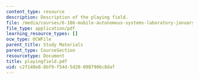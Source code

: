 ```yaml
---
content_type: resource
description: Description of the playing field.
file: /media/courses/6-186-mobile-autonomous-systems-laboratory-january-iap-2005/c2f140e88bf9f54d5d200987906c8daf_playingfield.pdf
file_type: application/pdf
learning_resource_types: []
ocw_type: OCWFile
parent_title: Study Materials
parent_type: CourseSection
resourcetype: Document
title: playingfield.pdf
uid: c2f140e8-8bf9-f54d-5d20-0987906c8daf
---
```

